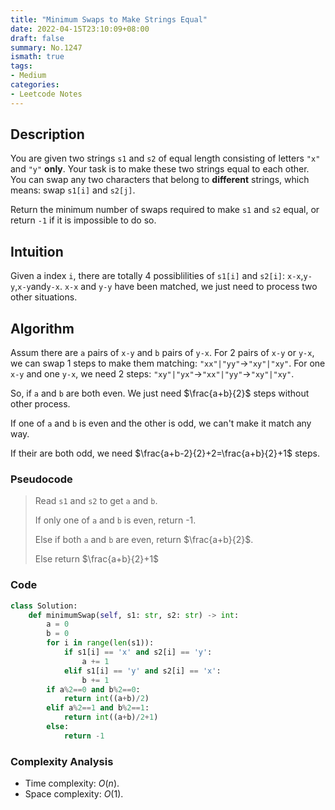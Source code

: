 ```yaml
---
title: "Minimum Swaps to Make Strings Equal"
date: 2022-04-15T23:10:09+08:00
draft: false
summary: No.1247
ismath: true
tags:
- Medium
categories:
- Leetcode Notes
---
```

## Description

You are given two strings `s1` and `s2` of equal length consisting of letters `"x"` and `"y"` **only**. Your task is to make these two strings equal to each other. You can swap any two characters that belong to **different** strings, which means: swap `s1[i]` and `s2[j]`.

Return the minimum number of swaps required to make `s1` and `s2` equal, or return `-1` if it is impossible to do so.

## Intuition

Given a index `i`, there are totally 4 possiblilities of `s1[i]` and `s2[i]`: `x-x`,`y-y`,`x-y`and`y-x`. `x-x` and `y-y` have been matched, we just need to process two other situations.

## Algorithm

Assum there are `a` pairs of `x-y` and `b` pairs of `y-x`. For 2 pairs of `x-y` or `y-x`, we can swap 1 steps to make them matching: `"xx"|"yy"`$\rightarrow$`"xy"|"xy"`. For one `x-y` and one `y-x`, we need 2 steps: `"xy"|"yx"`$\rightarrow$`"xx"|"yy"`$\rightarrow$`"xy"|"xy"`.

So, if `a` and `b` are both even. We just need $\frac{a+b}{2}$ steps without other process.

If one of `a` and `b` is even and the other is odd, we can't make it match any way.

If their are both odd, we need $\frac{a+b-2}{2}+2=\frac{a+b}{2}+1$ steps.

### Pseudocode

> Read `s1` and `s2` to get `a` and `b`.
>
> If only one of `a` and `b` is even, return -1.
>
> Else if both `a` and `b` are even, return $\frac{a+b}{2}$.
>
> Else return $\frac{a+b}{2}+1$

### Code

```python
class Solution:
    def minimumSwap(self, s1: str, s2: str) -> int:
        a = 0
        b = 0
        for i in range(len(s1)):
            if s1[i] == 'x' and s2[i] == 'y':
                a += 1
            elif s1[i] == 'y' and s2[i] == 'x':
                b += 1
        if a%2==0 and b%2==0:
            return int((a+b)/2)
        elif a%2==1 and b%2==1:
            return int((a+b)/2+1)
        else:
            return -1
```

### Complexity Analysis

- Time complexity: $O(n)$.
- Space complexity: $O(1)$.